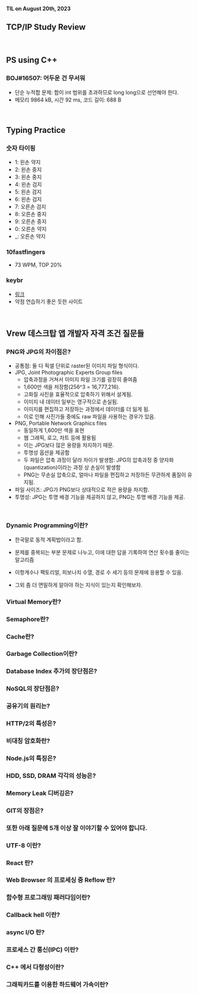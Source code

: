 **TIL on August 20th, 2023**

## TCP/IP Study Review

<br>

## PS using C++
### BOJ#16507: 어두운 건 무서워
* 단순 누적합 문제: 합이 int 범위를 초과하므로 long long으로 선언해야 한다.
* 메모리 9864 kB, 시간 92 ms, 코드 길이: 688 B

<br>

## Typing Practice
### 숫자 타이핑
* 1: 왼손 약지
* 2: 왼손 중지
* 3: 왼손 중지
* 4: 왼손 검지
* 5: 왼손 검지
* 6: 왼손 검지
* 7: 오른손 검지
* 8: 오른손 중지
* 9: 오른손 중지
* 0: 오른손 약지
* _: 오른손 약지

### 10fastfingers
* 73 WPM, TOP 20%

### keybr
* [링크](https://www.keybr.com/)
* 약점 연습하기 좋은 듯한 사이트

<br>

## Vrew 데스크탑 앱 개발자 자격 조건 질문들
### PNG와 JPG의 차이점은?
* 공통점: 둘 다 픽셀 단위로 raster된 이미지 파일 형식이다.
* JPG, Joint Photographic Experts Group files
  - 압축과정을 거쳐서 이미지 파일 크기를 굉장히 줄여줌
  - 1,600만 색을 저장함(256^3 = 16,777,216).
  - 고화질 사진을 효율적으로 압축하기 위해서 설계됨.
  - 이미지 내 데이터 일부는 영구적으로 손실됨.
  - 이미지를 편집하고 저장하는 과정에서 데이터를 더 잃게 됨.
  - 이로 인해 사진가들 중에도 raw 파일을 사용하는 경우가 있음.
* PNG, Portable Network Graphics files
  - 동일하게 1,600만 색을 표현
  - 웹 그래픽, 로고, 차트 등에 활용됨
  - 이는 JPG보다 많은 용량을 차지하기 때문.
  - 투명성 옵션을 제공함
  - 두 파일은 압축 과정이 달라 차이가 발생함: JPG의 압축과정 중 양자화(quantization)이라는 과정 상 손실이 발생함
  - PNG는 무손실 압축으로, 얼마나 파일을 편집하고 저장하든 무관하게 품질이 유지됨.
* 파일 사이즈: JPG가 PNG보다 상대적으로 적은 용량을 차지함.
* 투명성: JPG는 투명 배경 기능을 제공하지 않고, PNG는 투명 배경 기능을 제공.

<br>

### Dynamic Programming이란?
* 한국말로 동적 계획법이라고 함.
* 문제를 중복되는 부분 문제로 나누고, 이에 대한 답을 기록하여 연산 횟수를 줄이는 알고리즘
* 이항계수나 팩토리얼, 피보나치 수열, 경로 수 세기 등의 문제에 응용할 수 있음.

* 그외 좀 더 면밀하게 알아야 하는 지식이 있는지 확인해보자.


### Virtual Memory란?
### Semaphore란?
### Cache란?
### Garbage Collection이란?
### Database Index 추가의 장단점은?
### NoSQL의 장단점은?
### 공유기의 원리는?
### HTTP/2의 특성은?
### 비대칭 암호화란?
### Node.js의 특징은?
### HDD, SSD, DRAM 각각의 성능은?
### Memory Leak 디버깅은?
### GIT의 장점은?
### 또한 아래 질문에 5개 이상 잘 이야기할 수 있어야 합니다.
### UTF-8 이란?
### React 란?
### Web Browser 의 프로세싱 중 Reflow 란?
### 함수형 프로그래밍 패러다임이란?
### Callback hell 이란?
### async I/O 란?
### 프로세스 간 통신(IPC) 이란?
### C++ 에서 다형성이란?
### 그래픽카드를 이용한 하드웨어 가속이란?
